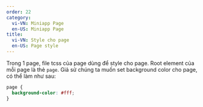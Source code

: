 ```yaml
---
order: 22
category:
  vi-VN: Miniapp Page
  en-US: Miniapp Page
title: 
  vi-VN: Style cho page
  en-US: Page style
---
```


Trong 1 page, file tcss của page dùng để style cho page.
Root element của mỗi page là thẻ `page`. Giả sử chúng ta muốn set background color cho page, có thể làm như sau:

```css
page {
  background-color: #fff;
}
```